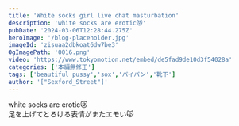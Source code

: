 ```yaml
---
title: 'White socks girl live chat masturbation'
description: 'white socks are erotic😻'
pubDate: '2024-03-06T12:28:44.275Z'
heroImage: '/blog-placeholder.jpg'
imageId: 'zisuaa2dbkoat6dw7be3'
OgImagePath: '0016.png'
video: 'https://www.tokyomotion.net/embed/de5fad9de10d3f54028a'
categories: ['本編無修正']
tags: ['beautiful pussy','sox','パイパン','靴下']
author: '["Sexford_Street"]'
---
```


white socks are erotic😻<br>
足を上げてとろける表情がまたエモい😻

